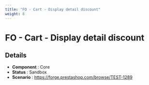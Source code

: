 ```yaml
---
title: "FO - Cart - Display detail discount"
weight: 8
---
```


# FO - Cart - Display detail discount
## Details
* **Component** : Core
* **Status** : Sandbox
* **Scenario** : https://forge.prestashop.com/browse/TEST-1289

